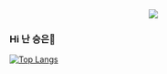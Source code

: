 <div align=center>
<a href="https://hits.seeyoufarm.com"><img src="https://hits.seeyoufarm.com/api/count/incr/badge.svg?url=https%3A%2F%2Fgithub.com%2Fsxxgxxnz&count_bg=%23643DC8&title_bg=%23555555&icon=laravelnova.svg&icon_color=%23BEBDBD&title=hits&edge_flat=false"/></a>
</div> 

### Hi 난 승은👋

[![Top Langs](https://github-readme-stats.vercel.app/api/top-langs/?username=sxxgxxnz&layout=compact)](https://github.com/anuraghazra/github-readme-stats)


<!--
**sxxgxxnz/sxxgxxnz** is a ✨ _special_ ✨ repository because its `README.md` (this file) appears on your GitHub profile.

Here are some ideas to get you started:

- 🔭 I’m currently working on ...
- 🌱 I’m currently learning ...
- 👯 I’m looking to collaborate on ...
- 🤔 I’m looking for help with ...
- 💬 Ask me about ...
- 📫 How to reach me: ...
- 😄 Pronouns: ...
- ⚡ Fun fact: ...
-->
